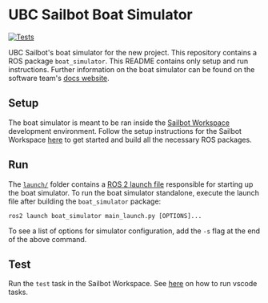 # UBC Sailbot Boat Simulator

[![Tests](https://github.com/UBCSailbot/boat_simulator/actions/workflows/tests.yml/badge.svg)](https://github.com/UBCSailbot/boat_simulator/actions/workflows/tests.yml)

UBC Sailbot's boat simulator for the new project. This repository contains a ROS package `boat_simulator`. This README
contains only setup and run instructions. Further information on the boat simulator can be found on the software
team's [docs website](https://ubcsailbot.github.io/docs/main/current/boat_simulator/overview/).

## Setup

The boat simulator is meant to be ran inside the [Sailbot Workspace](https://github.com/UBCSailbot/sailbot_workspace)
development environment. Follow the setup instructions for the Sailbot Workspace
[here](https://ubcsailbot.github.io/docs/current/sailbot_workspace/setup/)
to get started and build all the necessary ROS packages.

## Run

The [`launch/`](./launch/) folder contains a [ROS 2 launch file](https://docs.ros.org/en/humble/Tutorials/Intermediate/Launch/Launch-Main.html)
responsible for starting up the boat simulator. To run the boat simulator standalone, execute the launch file after building
the `boat_simulator` package:

``` shell
ros2 launch boat_simulator main_launch.py [OPTIONS]...
```

To see a list of options for simulator configuration, add the `-s` flag at the end of the above command.

## Test

Run the `test` task in the Sailbot Workspace. See [here](https://code.visualstudio.com/docs/getstarted/userinterface#_command-palette)
on how to run vscode tasks.
